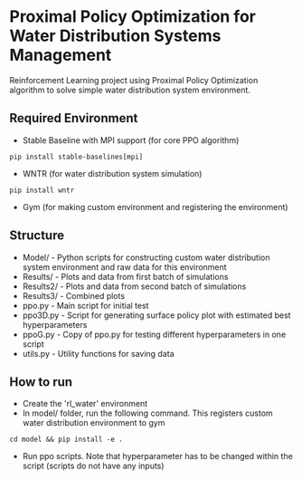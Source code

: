 # Proximal Policy Optimization for Water Distribution Systems Management

Reinforcement Learning project using Proximal Policy Optimization algorithm to solve simple water distribution system environment.

## Required Environment

* Stable Baseline with MPI support (for core PPO algorithm)
```
pip install stable-baselines[mpi]
```
* WNTR (for water distribution system simulation)
```
pip install wntr
```
* Gym (for making custom environment and registering the environment)

## Structure

* Model/ - Python scripts for constructing custom water distribution system environment and raw data for this environment  
* Results/ - Plots and data from first batch of simulations
* Results2/ - Plots and data from second batch of simulations
* Results3/ - Combined plots
* ppo.py - Main script for initial test
* ppo3D.py - Script for generating surface policy plot with estimated best hyperparameters
* ppoG.py - Copy of ppo.py for testing different hyperparameters in one script
* utils.py - Utility functions for saving data 

## How to run

* Create the 'rl_water' environment
* In model/ folder, run the following command. This registers custom water distribution environment to gym 
```
cd model && pip install -e .
```
* Run ppo scripts. Note that hyperparameter has to be changed within the script (scripts do not have any inputs) 

